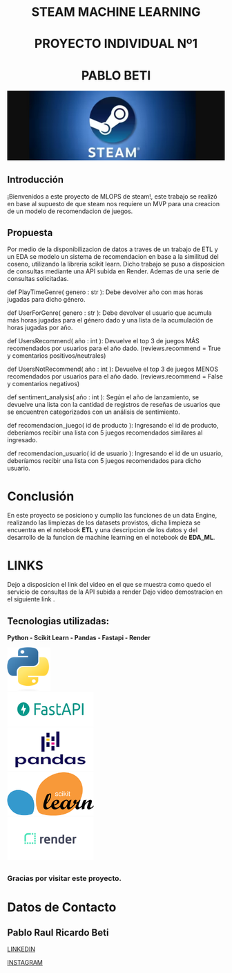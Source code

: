 # <h1 align=center> **STEAM MACHINE LEARNING** </h1>
# <h1 align=center> **PROYECTO INDIVIDUAL Nº1** </h1>
# <h1 align=center> **PABLO BETI** </h1>

<p align="center">
  <img src="src/steam.jpeg">
</p>

## Introducción

¡Bienvenidos a este proyecto de MLOPS de steam!, este trabajo se realizó en base al supuesto de que steam nos requiere un MVP para una creacion de un modelo de recomendacion de juegos. 

## Propuesta
Por medio de la disponibilizacion de datos a traves de un trabajo de ETL y un EDA se modelo un sistema de recomendacion en base a la similitud del coseno, utilizando la libreria scikit learn.
Dicho trabajo se puso a disposicion de consultas mediante una API subida en Render. Ademas de una serie de consultas solicitadas.

def PlayTimeGenre( genero : str ): Debe devolver año con mas horas jugadas para dicho género.

def UserForGenre( genero : str ): Debe devolver el usuario que acumula más horas jugadas para el género dado y una lista de la acumulación de horas jugadas por año.

def UsersRecommend( año : int ): Devuelve el top 3 de juegos MÁS recomendados por usuarios para el año dado. (reviews.recommend = True y comentarios positivos/neutrales)

def UsersNotRecommend( año : int ): Devuelve el top 3 de juegos MENOS recomendados por usuarios para el año dado. (reviews.recommend = False y comentarios negativos)

def sentiment_analysis( año : int ): Según el año de lanzamiento, se devuelve una lista con la cantidad de registros de reseñas de usuarios que se encuentren categorizados con un análisis de sentimiento.

def recomendacion_juego( id de producto ): Ingresando el id de producto, deberíamos recibir una lista con 5 juegos recomendados similares al ingresado.

def recomendacion_usuario( id de usuario ): Ingresando el id de un usuario, deberíamos recibir una lista con 5 juegos recomendados para dicho usuario.

# Conclusión

En este proyecto se posiciono y cumplio las funciones de un data Engine, realizando las limpiezas de los datasets provistos, dicha limpieza se encuentra en el notebook **ETL** y una descripcion de los datos y del desarrollo de la funcion de machine learning en el notebook de **EDA_ML**.

# LINKS
Dejo a disposicion el link del video en el que se muestra como quedo el servicio de consultas de la API subida a render 
Dejo video demostracion en el siguiente link .



## Tecnologias utilizadas:
**Python - Scikit Learn - Pandas - Fastapi - Render** 

<body>
  <div class="logo-container">
    <img class="logo" src="src/Python-logo-notext.svg.png" width="100" height="100">
  </div>
    <div class="logo-container">
    <img class="logo" src="src/fastapi.png" width="200" height="80">
  </div>
  <div class="logo-container">
    <img class="logo" src="src/pandas.png" width="200" height="100">
  </div>
  <div class="logo-container">
    <img class="logo" src="src/scikit.png" width="200" height="100">
  </div>
    <div class="logo-container">
    <img class="logo" src="src/render.png" width="200" height="100">
  </div>

</body>

##
### Gracias por visitar este proyecto.
##

# Datos de Contacto

## Pablo Raul Ricardo Beti
[LINKEDIN](https://www.linkedin.com/in/pablo-beti-714007265/)

[INSTAGRAM](https://www.instagram.com/pablo_beti/)

##

##